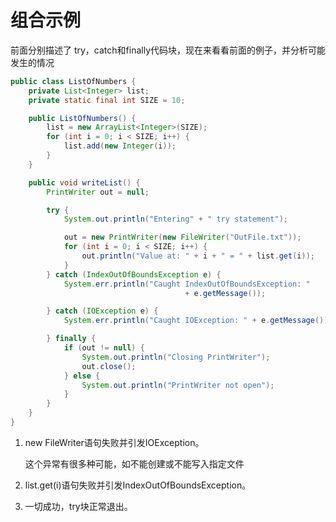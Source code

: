 # 组合示例

前面分别描述了 try，catch和finally代码块，现在来看看前面的例子，并分析可能发生的情况

```java
public class ListOfNumbers {
    private List<Integer> list;
    private static final int SIZE = 10;

    public ListOfNumbers() {
        list = new ArrayList<Integer>(SIZE);
        for (int i = 0; i < SIZE; i++) {
            list.add(new Integer(i));
        }
    }

    public void writeList() {
        PrintWriter out = null;

        try {
            System.out.println("Entering" + " try statement");

            out = new PrintWriter(new FileWriter("OutFile.txt"));
            for (int i = 0; i < SIZE; i++) {
                out.println("Value at: " + i + " = " + list.get(i));
            }
        } catch (IndexOutOfBoundsException e) {
            System.err.println("Caught IndexOutOfBoundsException: "
                                       + e.getMessage());

        } catch (IOException e) {
            System.err.println("Caught IOException: " + e.getMessage());

        } finally {
            if (out != null) {
                System.out.println("Closing PrintWriter");
                out.close();
            } else {
                System.out.println("PrintWriter not open");
            }
        }
    }
}
```

1. new FileWriter语句失败并引发IOException。
   
     这个异常有很多种可能，如不能创建或不能写入指定文件
2. list.get(i)语句失败并引发IndexOutOfBoundsException。
3. 一切成功，try块正常退出。